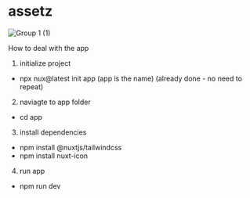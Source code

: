 # assetz

![Group 1 (1)](https://github.com/SHL-Digital-Practice/assetz/assets/62248969/a44bd4ff-f1b1-4506-9f10-681651e2c2d8)

How to deal with the app
1. initialize project
- npx nux@latest init app (app is the name) (already done - no need to repeat)

2. naviagte to app folder
- cd app

3. install dependencies 
- npm install @nuxtjs/tailwindcss
- npm install nuxt-icon

4. run app
- npm run dev

